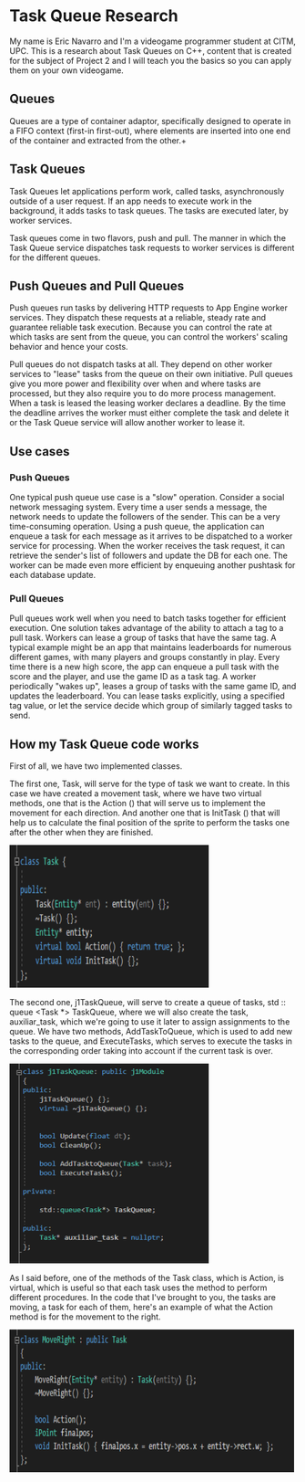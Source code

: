 # Task Queue Research

My name is Eric Navarro and I'm a videogame programmer student at CITM, UPC. This is a research about Task Queues on C++, content that is created for the subject of Project 2 and I will teach you the basics so you can apply them on your own videogame.

## Queues
Queues are a type of container adaptor, specifically designed to operate in a FIFO context (first-in first-out), where elements are inserted into one end of the container and extracted from the other.+

## Task Queues
Task Queues let applications perform work, called tasks, asynchronously outside of a user request. If an app needs to execute work in the background, it adds tasks to task queues. The tasks are executed later, by worker services.

Task queues come in two flavors, push and pull. The manner in which the Task Queue service dispatches task requests to worker services is different for the different queues.

## Push Queues and Pull Queues

Push queues run tasks by delivering HTTP requests to App Engine worker services. They dispatch these requests at a reliable, steady rate and guarantee reliable task execution. Because you can control the rate at which tasks are sent from the queue, you can control the workers' scaling behavior and hence your costs.

Pull queues do not dispatch tasks at all. They depend on other worker services to "lease" tasks from the queue on their own initiative. Pull queues give you more power and flexibility over when and where tasks are processed, but they also require you to do more process management. When a task is leased the leasing worker declares a deadline. By the time the deadline arrives the worker must either complete the task and delete it or the Task Queue service will allow another worker to lease it.

## Use cases

### Push Queues

One typical push queue use case is a "slow" operation. Consider a social network messaging system. Every time a user sends a message, the network needs to update the followers of the sender. This can be a very time-consuming operation. Using a push queue, the application can enqueue a task for each message as it arrives to be dispatched to a worker service for processing. When the worker receives the task request, it can retrieve the sender's list of followers and update the DB for each one. The worker can be made even more efficient by enqueuing another pushtask for each database update.

### Pull Queues

Pull queues work well when you need to batch tasks together for efficient execution. One solution takes advantage of the ability to attach a tag to a pull task. Workers can lease a group of tasks that have the same tag. A typical example might be an app that maintains leaderboards for numerous different games, with many players and groups constantly in play. Every time there is a new high score, the app can enqueue a pull task with the score and the player, and use the game ID as a task tag. A worker periodically "wakes up", leases a group of tasks with the same game ID, and updates the leaderboard. You can lease tasks explicitly, using a specified tag value, or let the service decide which group of similarly tagged tasks to send.


## How my Task Queue code works

First of all, we have two implemented classes.

The first one, Task, will serve for the type of task we want to create. In this case we have created a movement task, where we have two virtual methods, one that is the Action () that will serve us to implement the movement for each direction. And another one that is InitTask () that will help us to calculate the final position of the sprite to perform the tasks one after the other when they are finished.

<img src="https://github.com/lakaens/Task-Queue-Research/blob/master/docs/TaskClass.PNG" width="350" height="250">

The second one, j1TaskQueue, will serve to create a queue of tasks, std :: queue <Task *> TaskQueue, where we will also create the task, auxiliar_task, which we're going to use it later to assign assignments to the queue.
We have two methods, AddTaskToQueue, which is used to add new tasks to the queue, and ExecuteTasks, which serves to execute the tasks in the corresponding order taking into account if the current task is over.

<img src="https://github.com/lakaens/Task-Queue-Research/blob/master/docs/TaskQueueClass.PNG" width="350" height="350">

As I said before, one of the methods of the Task class, which is Action, is virtual, which is useful so that each task uses the method to perform different procedures. In the code that I've brought to you, the tasks are moving, a task for each of them, here's an example of what the Action method is for the movement to the right. 

<img src="https://github.com/lakaens/Task-Queue-Research/blob/master/docs/MoveRightMethod.PNG" width="500" height="250">
